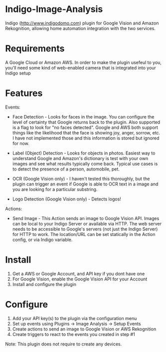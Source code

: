 # Indigo-Image-Analysis

Indigo (http://www.indigodomo.com) plugin for Google Vision and Amazon Rekognition, allowing home automation integration with the two services.

# Requirements #
A Google Cloud or Amazon AWS.  In order to make the plugin usefeul to you, you'll need some kind of web-enabled camera that is integrated into your Indigo setup

# Features #

Events:
* Face Detection - Looks for faces in the image. You can configure the level of certainty that Google returns back to the plugin. Also supported is a flag to look for "no faces detected". Google and AWS both support things like the likelihood that the face is showing joy, anger, sorrow, etc. I have not implemented those and this information is stored but ignored for now.

* Label (Object) Detection - Looks for objects in photos. Easiest way to understand Google and Amazon's dictionary is test with your own images and see what results typically come back.  Typical use cases is to detect the presence of a person, automobile, pet.

* OCR (Google Vision only) - I haven't tested this thoroughly, but the plugin can trigger an event if Google is able to OCR text in a image and you are looking for a particular substring.

* Logo Detection (Google Vision only) - Detects logos!

Actions:
* Send Image - This Action sends an image to Google Vision API.  Images can be local to your Indigo Server or available via HTTP.  The web server needs to be accessible to Google's servers (not just the Indigo Server) for HTTP to work.  The location/URL can be set statically in the Action config, or via Indigo variable.

# Install #
1. Get a AWS or Google Account, and API key if you dont have one
2. For Google Vision, enable the Google Vision API for your Account
3. Install and configure the plugin

# Configure #
1. Add your API key(s) to the plugin via the configuration menu
2. Set up events using Plugins -> Image Analysis -> Setup Events
3. Create actions to send an image to Google Vision or AWS Rekognition
4. Create triggers to react to the events you created in step #1

Note: This plugin does not require to create any devices.
